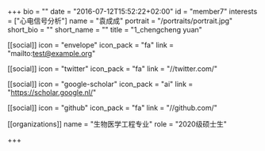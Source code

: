 
+++
bio = ""
date = "2016-07-12T15:52:22+02:00"
id = "member7"
interests = ["心电信号分析"]
name = "袁成成"
portrait = "/portraits/portrait.jpg"
short_bio = ""
short_name = ""
title = "1_chengcheng yuan"

[[social]]
    icon = "envelope"
    icon_pack = "fa"
    link = "mailto:test@example.org"

[[social]]
    icon = "twitter"
    icon_pack = "fa"
    link = "//twitter.com/"

[[social]]
    icon = "google-scholar"
    icon_pack = "ai"
    link = "https://scholar.google.nl/"

[[social]]
    icon = "github"
    icon_pack = "fa"
    link = "//github.com/"

[[organizations]]
    name = "生物医学工程专业"
    role = "2020级硕士生"

+++
  
